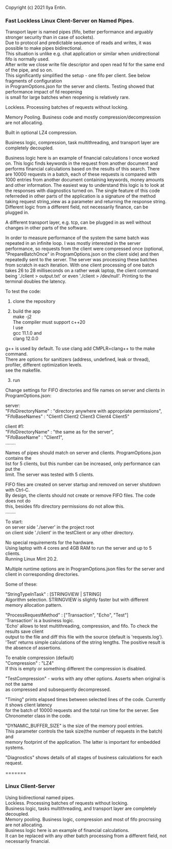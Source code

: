Copyright (c) 2021 Ilya Entin.

### Fast Lockless Linux Clent-Server on Named Pipes.

Transport layer is named pipes (fifo, better performance and arguably stronger security than in case of sockets).\
Due to protocol and predictable sequence of reads and writes, it was possible to make pipes bidirectional.\
This situation is unlike e.g. chat application or similar when unidirectional fifo is normally used.\
After write we close write file descriptor and open read fd for the same end of the pipe, and so on.\
This significantly simplified the setup - one fifo per client. See below fragments of configuration\
in ProgramOptions.json for the server and clients. Testing showed that performance impact of fd reopening\
is small for large batches when reopening is relatively rare.

Lockless. Processing batches of requests without locking.

Memory Pooling. Business code and mostly compression/decompression are not allocating.

Built in optional LZ4 compression.

Business logic, compression, task multithreading, and transport layer are completely decoupled.

Business logic here is an example of financial calculations I once worked on. This logic finds keywords in the request from another document and performs financial calculations based on the results of this search. There are 10000 requests in a batch, each of these requests is compared with 1000 entries from another document containing keywords, money amounts and other information. The easiest way to understand this logic is to look at the responses with diagnostics turned on. The single feature of this code referreded in other parts of the application is a signature of the method taking request string_view as a parameter and returning the response string. Different logic from a different field, not necessarily finance, can be plugged in. 

A different transport layer, e.g. tcp, can be plugged in as well without changes in other parts of the software.

In order to measure performance of the system the same batch was repeated in an infinite loop. I was mostly interested in the server performance, so requests from the client were compressed once (optional, "PrepareBatchOnce" in ProgramOptions.json on the client side) and then repeatedly sent to the server. The server was processing these batches from scratch in each iteration. With one client processing of one batch takes 26 to 28 milliseconds on a rather weak laptop, the client command being './client > output.txt' or even './client > /dev/null'. Printing to the terminal doubles the latency.

To test the code:

1. clone the repository

2. build the app\
make -j2\
The compiler must support c++20\
I use\
gcc  11.1.0 and\
clang 12.0.0

g++ is used by default. To use clang add CMPLR=clang++ to the make command.\
There are options for sanitizers (address, undefined, leak or thread), profiler, different optimization levels.\
see the makefile.

3. run

Change settings for FIFO directories and file names on server and clients in ProgramOptions.json:

server:\
  "FifoDirectoryName" : "directory anywhere with appropriate permissions",\
  "FifoBaseNames" : "Client1 Client2 Client3 Client4 Client5"

client #1:\
  "FifoDirectoryName" : "the same as for the server",\
  "FifoBaseName" : "Client1",\
  ........

Names of pipes should match on server and clients. ProgramOptions.json contains the\
list for 5 clients, but this number can be increased, only performance can put the\
limit. The server was tested with 5 clients.

FIFO files are created on server startup and removed on server shutdown with Ctrl-C.\
By design, the clients should not create or remove FIFO files. The code does not do\
this, besides fifo directory permissions do not allow this.\
........

To start:\
on server side './server' in the project root\
on client side './client' in the testClient or any other directory.

No special requirements for the hardware.\
Using laptop with 4 cores and 4GB RAM to run the server and up to 5 clients.\
Running Linux Mint 20.2.

Multiple runtime options are in ProgramOptions.json files for the server and client
in corresponding directories.

Some of these:

"StringTypeInTask" : [STRINGVIEW | STRING]\
Algorithm selection. STRINGVIEW is slightly faster but with different memory allocation pattern.

"ProcessRequestMethod" : ["Transaction", "Echo", "Test"]\
'Transaction' is a business logic.\
'Echo' allows to test multithreading, compression, and fifo. To check the results save client\
output to the file and diff this file with the source (default is 'requests.log').\
'Test' returns simple calculations of the string lengths. The positive result is the absence of assertions.

To enable compression (default)\
"Compression" : "LZ4"\
If this is empty or something different the compression is disabled.

"TestCompression" - works with any other options. Asserts when original is not the same\
as compressed and subsequently decompressed.

"Timing" prints elapsed times between selected lines of the code. Currently it shows client latency\
for the batch of 10000 requests and the total run time for the server. See Chronometer class in the code.

"DYNAMIC_BUFFER_SIZE" is the size of the memory pool entries.\
This parameter controls the task size(the number of requests in the batch) and\
memory footprint of the application. The latter is important for embedded systems.

"Diagnostics" shows details of all stages of business calculations for each request.

=======
### Linux Client-Server
Using bidirectional named pipes.\
Lockless. Processing batches of requests  without locking.\
Business logic, tasks multithreading, and transport layer are completely decoupled.\
Memory pooling. Business logic, compression and most of fifo procrssing are not allocating.\
Business logic here is an example of financial calculations.\
It can be replaced with any other batch processing from a different field, not necessarily financial.
